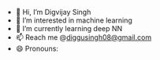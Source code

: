 - 👋 Hi, I’m Digvijay Singh
- 👀 I’m interested in machine learning
- 🌱 I’m currently learning deep NN
- 📫 Reach me @diggusingh08@gmail.com
- 😄 Pronouns: 

<!---
diggusingh08/diggusingh08 is a ✨ special ✨ repository because its `README.md` (this file) appears on your GitHub profile.
You can click the Preview link to take a look at your changes.
--->
